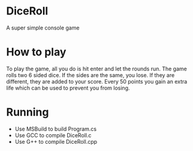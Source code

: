 # DiceRoll
A super simple console game

# How to play

To play the game, all you do is hit enter and let the rounds run. 
The game rolls two 6 sided dice. If the sides are the same, you lose. If they are different, they are added to your score.
Every 50 points you gain an extra life which can be used to prevent you from losing.

# Running

- Use MSBuild to build Program.cs
- Use GCC to compile DiceRoll.c
- Use G++ to compile DiceRoll.cpp